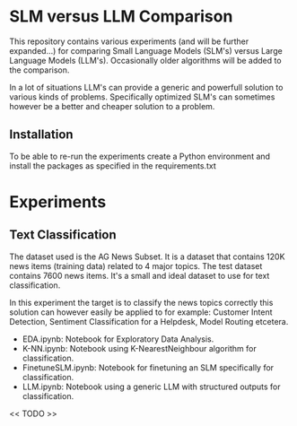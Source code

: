 # SLM versus LLM Comparison

This repository contains various experiments (and will be further expanded...) for comparing Small Language Models (SLM's) versus Large Language Models (LLM's). Occasionally older algorithms will be added to the comparison.

In a lot of situations LLM's can provide a generic and powerfull solution to various kinds of problems. Specifically optimized SLM's can sometimes however be a better and cheaper solution to a problem.

## Installation

To be able to re-run the experiments create a Python environment and install the packages as specified in the requirements.txt

# Experiments



## Text Classification

The dataset used is the AG News Subset. It is a dataset that contains 120K news items (training data) related to 4 major topics. The test dataset contains 7600 news items. It's a small and ideal dataset to use for text classification.

In this experiment the target is to classify the news topics correctly this solution can however easily be applied to for example: Customer Intent Detection, Sentiment Classification for a Helpdesk, Model Routing etcetera.

- EDA.ipynb: Notebook for Exploratory Data Analysis.
- K-NN.ipynb: Notebook using K-NearestNeighbour algorithm for classification.
- FinetuneSLM.ipynb: Notebook for finetuning an SLM specifically for classification.
- LLM.ipynb: Notebook using a generic LLM with structured outputs for classification.

<< TODO >>
